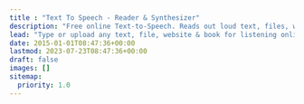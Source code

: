 ```yaml
---
title : "Text To Speech - Reader & Synthesizer"
description: "Free online Text-to-Speech. Reads out loud text, files, websites & books. Listen online, read-along or generate professional AI voice-overs."
lead: "Type or upload any text, file, website & book for listening online, proofreading, reading-along or generating professional mp3 voice-overs."
date: 2015-01-01T08:47:36+00:00
lastmod: 2023-07-23T08:47:36+00:00
draft: false
images: []
sitemap:
  priority: 1.0
---
```

